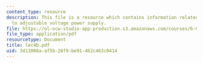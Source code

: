 ```yaml
---
content_type: resource
description: This file is a resource which contains information related to introduction
  to adjustable voltage power supply.
file: https://ol-ocw-studio-app-production.s3.amazonaws.com/courses/6-091-hands-on-introduction-to-electrical-engineering-lab-skills-january-iap-2008/3d13008aaf5b26f9be91462c463c0414_lec4b.pdf
file_type: application/pdf
resourcetype: Document
title: lec4b.pdf
uid: 3d13008a-af5b-26f9-be91-462c463c0414
---
```

